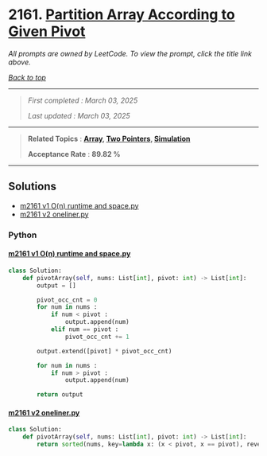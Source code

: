 # 2161. [Partition Array According to Given Pivot](<https://leetcode.com/problems/partition-array-according-to-given-pivot>)

*All prompts are owned by LeetCode. To view the prompt, click the title link above.*

*[Back to top](<../README.md>)*

------

> *First completed : March 03, 2025*
>
> *Last updated : March 03, 2025*

------

> **Related Topics** : **[Array](<by_topic/Array.md>), [Two Pointers](<by_topic/Two Pointers.md>), [Simulation](<by_topic/Simulation.md>)**
>
> **Acceptance Rate** : **89.82 %**

------

## Solutions

- [m2161 v1 O(n) runtime and space.py](<../my-submissions/m2161 v1 O(n) runtime and space.py>)
- [m2161 v2 oneliner.py](<../my-submissions/m2161 v2 oneliner.py>)
### Python
#### [m2161 v1 O(n) runtime and space.py](<../my-submissions/m2161 v1 O(n) runtime and space.py>)
```Python
class Solution:
    def pivotArray(self, nums: List[int], pivot: int) -> List[int]:
        output = []

        pivot_occ_cnt = 0
        for num in nums :
            if num < pivot :
                output.append(num)
            elif num == pivot :
                pivot_occ_cnt += 1

        output.extend([pivot] * pivot_occ_cnt)

        for num in nums :
            if num > pivot :
                output.append(num)

        return output
```

#### [m2161 v2 oneliner.py](<../my-submissions/m2161 v2 oneliner.py>)
```Python
class Solution:
    def pivotArray(self, nums: List[int], pivot: int) -> List[int]:
        return sorted(nums, key=lambda x: (x < pivot, x == pivot), reverse=True)
```

